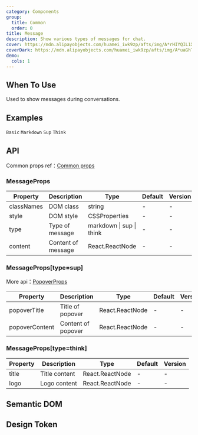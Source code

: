 ```yaml
---
category: Components
group:
  title: Common
  order: 0
title: Message
description: Show various types of messages for chat.
cover: https://mdn.alipayobjects.com/huamei_iwk9zp/afts/img/A*rHIYQIL1X-QAAAAAAAAAAAAADgCCAQ/original
coverDark: https://mdn.alipayobjects.com/huamei_iwk9zp/afts/img/A*uaGhTY1-LL0AAAAAAAAAAAAADgCCAQ/original
demo:
  cols: 1
---
```


## When To Use

Used to show messages during conversations.

## Examples

<!-- prettier-ignore -->
<code src="./demo/basic.tsx">Basic</code>
<code src="./demo/markdown.tsx">Markdown</code>
<code src="./demo/sup.tsx">Sup</code>
<code src="./demo/think.tsx">Think</code>

## API

Common props ref：[Common props](/docs/react/common-props)

### MessageProps

| Property   | Description        | Type                     | Default | Version |
| ---------- | ------------------ | ------------------------ | ------- | ------- |
| classNames | DOM class          | string                   | -       | -       |
| style      | DOM style          | CSSProperties            | -       | -       |
| type       | Type of message    | markdown \| sup \| think | -       | -       |
| content    | Content of message | React.ReactNode          | -       | -       |

### MessageProps[type=sup]

More api：[PopoverProps](https://ant-design.antgroup.com/components/popover#api)

| Property       | Description        | Type            | Default | Version |
| -------------- | ------------------ | --------------- | ------- | ------- |
| popoverTitle   | Title of popover   | React.ReactNode | -       | -       |
| popoverContent | Content of popover | React.ReactNode | -       | -       |

### MessageProps[type=think]

| Property | Description   | Type            | Default | Version |
| -------- | ------------- | --------------- | ------- | ------- |
| title    | Title content | React.ReactNode | -       | -       |
| logo     | Logo content  | React.ReactNode | -       | -       |

## Semantic DOM

## Design Token
